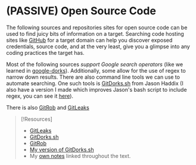 
# (PASSIVE) Open Source Code
The following sources and repositories sites for open source code can be used to find juicy bits of information on a target. Searching code hosting sites like [GitHub](https://github.com) for a target domain can help you discover exposed credentials, source code, and at the very least, give you a glimpse into any coding practices the target has. 

Most of the following sources *support Google search operators* (like we learned in [google-dorks](passive/google-dorks.md)). Additionally, some allow for the use of regex to narrow down results. There are also command line tools we can use to automate searching. One such tools is [GitDorks.sh](https://gist.github.com/jhaddix/1fb7ab2409ab579178d2a79959909b33) from Jason Haddix (I also have a version I made which improves Jason's bash script to include regex, you can see it [here](https://github.com/pentestpuppy/gitdork)).

There is also [GitRob](https://github.com/michenriksen/gitrob) and [GitLeaks](https://github.com/gitleaks/gitleaks)

> [!Resources]
> - [GitLeaks](https://github.com/gitleaks/gitleaks)
> - [GitDorks.sh](https://gist.github.com/jhaddix/1fb7ab2409ab579178d2a79959909b33) 
> - [GitRob](https://github.com/michenriksen/gitrob) 
> - [My version of GitDorks.sh](https://github.com/pentestpuppy/gitdork)
> - My [own notes](https://github.com/trshpuppy/obsidian-notes) linked throughout the text.